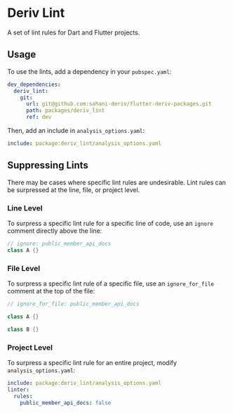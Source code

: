 # Deriv Lint

A set of lint rules for Dart and Flutter projects.

## Usage

To use the lints, add a dependency in your `pubspec.yaml`:

```yaml
dev_dependencies:
  deriv_lint:
    git:
      url: git@github.com:sahani-deriv/flutter-deriv-packages.git
      path: packages/deriv_lint
      ref: dev
```

Then, add an include in `analysis_options.yaml`:

```yaml
include: package:deriv_lint/analysis_options.yaml
```

## Suppressing Lints

There may be cases where specific lint rules are undesirable. Lint rules can be surpressed at the line, file, or project level.

### Line Level

To surpress a specific lint rule for a specific line of code, use an `ignore` comment directly above the line:

```dart
// ignore: public_member_api_docs
class A {}
```

### File Level

To surpress a specific lint rule of a specific file, use an `ignore_for_file` comment at the top of the file:

```dart
// ignore_for_file: public_member_api_docs

class A {}

class B {}
```

### Project Level

To surpress a specific lint rule for an entire project, modify `analysis_options.yaml`:

```yaml
include: package:deriv_lint/analysis_options.yaml
linter:
  rules:
    public_member_api_docs: false
```
